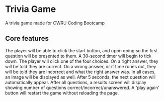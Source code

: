 # Trivia Game
A trivia game made for CWRU Coding Bootcamp 

## Core features
The player will be able to click the start button, and upon doing so the first question will be presented to them. A 30-second timer will begin to tick down. The player will click one of the four choices. On a right answer, they will be told they are correct. On a wrong answer, or if time runes out, they will be told they are incorrect and what the right answer was. In all cases, an image will be displayed as well. After 5 seconds, the next question will automatically appear. After all questions, a results screen will display showing number of questions correct/incorrect/unanswered. A 'play again' button will restart the game without reloading the page.


